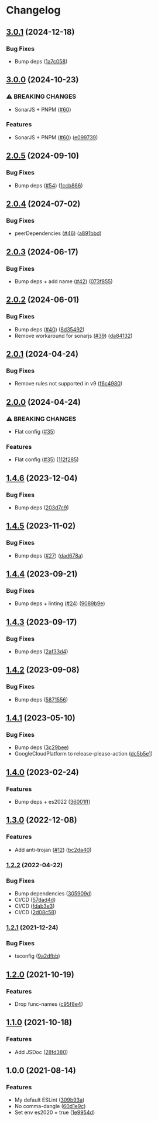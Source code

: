 # Changelog

## [3.0.1](https://github.com/mauriciolauffer/eslint-config-mlauffer-nodejs/compare/v3.0.0...v3.0.1) (2024-12-18)


### Bug Fixes

* Bump deps ([1a7c058](https://github.com/mauriciolauffer/eslint-config-mlauffer-nodejs/commit/1a7c058414a23a264dc2f36ab5c9ac3d3e505f0a))

## [3.0.0](https://github.com/mauriciolauffer/eslint-config-mlauffer-nodejs/compare/v2.0.5...v3.0.0) (2024-10-23)


### ⚠ BREAKING CHANGES

* SonarJS + PNPM ([#60](https://github.com/mauriciolauffer/eslint-config-mlauffer-nodejs/issues/60))

### Features

* SonarJS + PNPM ([#60](https://github.com/mauriciolauffer/eslint-config-mlauffer-nodejs/issues/60)) ([e099739](https://github.com/mauriciolauffer/eslint-config-mlauffer-nodejs/commit/e0997393797139b92a83ca84a8d6ae78a88e0375))

## [2.0.5](https://github.com/mauriciolauffer/eslint-config-mlauffer-nodejs/compare/v2.0.4...v2.0.5) (2024-09-10)


### Bug Fixes

* Bump deps ([#54](https://github.com/mauriciolauffer/eslint-config-mlauffer-nodejs/issues/54)) ([1ccb866](https://github.com/mauriciolauffer/eslint-config-mlauffer-nodejs/commit/1ccb866671bf5ebd4c9713d3876bfee575ef7dac))

## [2.0.4](https://github.com/mauriciolauffer/eslint-config-mlauffer-nodejs/compare/v2.0.3...v2.0.4) (2024-07-02)


### Bug Fixes

* peerDependencies ([#46](https://github.com/mauriciolauffer/eslint-config-mlauffer-nodejs/issues/46)) ([a891bbd](https://github.com/mauriciolauffer/eslint-config-mlauffer-nodejs/commit/a891bbd6320fd14a1cec30c87a76281750471085))

## [2.0.3](https://github.com/mauriciolauffer/eslint-config-mlauffer-nodejs/compare/v2.0.2...v2.0.3) (2024-06-17)


### Bug Fixes

* Bump deps + add name ([#42](https://github.com/mauriciolauffer/eslint-config-mlauffer-nodejs/issues/42)) ([073f855](https://github.com/mauriciolauffer/eslint-config-mlauffer-nodejs/commit/073f855cb2e7fd6dc90291d14db883ebdeeca2e9))

## [2.0.2](https://github.com/mauriciolauffer/eslint-config-mlauffer-nodejs/compare/v2.0.1...v2.0.2) (2024-06-01)


### Bug Fixes

* Bump deps ([#40](https://github.com/mauriciolauffer/eslint-config-mlauffer-nodejs/issues/40)) ([8d35492](https://github.com/mauriciolauffer/eslint-config-mlauffer-nodejs/commit/8d3549293771f17346d1afbc2f2307b232b81fda))
* Remove workaround for sonarjs ([#39](https://github.com/mauriciolauffer/eslint-config-mlauffer-nodejs/issues/39)) ([da84132](https://github.com/mauriciolauffer/eslint-config-mlauffer-nodejs/commit/da8413261f18e39ae4c2c262ece5467e2ff53cfe))

## [2.0.1](https://github.com/mauriciolauffer/eslint-config-mlauffer-nodejs/compare/v2.0.0...v2.0.1) (2024-04-24)


### Bug Fixes

* Remove rules not supported in v9 ([f6c4980](https://github.com/mauriciolauffer/eslint-config-mlauffer-nodejs/commit/f6c49800d5b0ddd1c73b4412fdbd0494d3ed0ab9))

## [2.0.0](https://github.com/mauriciolauffer/eslint-config-mlauffer-nodejs/compare/v1.4.6...v2.0.0) (2024-04-24)


### ⚠ BREAKING CHANGES

* Flat config ([#35](https://github.com/mauriciolauffer/eslint-config-mlauffer-nodejs/issues/35))

### Features

* Flat config ([#35](https://github.com/mauriciolauffer/eslint-config-mlauffer-nodejs/issues/35)) ([112f285](https://github.com/mauriciolauffer/eslint-config-mlauffer-nodejs/commit/112f28509b877596a0e17f240bd08310113aec90))

## [1.4.6](https://github.com/mauriciolauffer/eslint-config-mlauffer-nodejs/compare/v1.4.5...v1.4.6) (2023-12-04)


### Bug Fixes

* Bump deps ([203d7c9](https://github.com/mauriciolauffer/eslint-config-mlauffer-nodejs/commit/203d7c97a1de31167e39ceae9bdc4d0d9acd18af))

## [1.4.5](https://github.com/mauriciolauffer/eslint-config-mlauffer-nodejs/compare/v1.4.4...v1.4.5) (2023-11-02)


### Bug Fixes

* Bump deps ([#27](https://github.com/mauriciolauffer/eslint-config-mlauffer-nodejs/issues/27)) ([dad678a](https://github.com/mauriciolauffer/eslint-config-mlauffer-nodejs/commit/dad678af06a8184dc1b383e573e0e714d0222efb))

## [1.4.4](https://github.com/mauriciolauffer/eslint-config-mlauffer-nodejs/compare/v1.4.3...v1.4.4) (2023-09-21)


### Bug Fixes

* Bump deps + linting ([#24](https://github.com/mauriciolauffer/eslint-config-mlauffer-nodejs/issues/24)) ([9089b9e](https://github.com/mauriciolauffer/eslint-config-mlauffer-nodejs/commit/9089b9e50a05e0204b68c7dd54d882584a8c483b))

## [1.4.3](https://github.com/mauriciolauffer/eslint-config-mlauffer-nodejs/compare/v1.4.2...v1.4.3) (2023-09-17)


### Bug Fixes

* Bump deps ([2af33d4](https://github.com/mauriciolauffer/eslint-config-mlauffer-nodejs/commit/2af33d455e7a7b963de4293cd899ea4f372b2323))

## [1.4.2](https://github.com/mauriciolauffer/eslint-config-mlauffer-nodejs/compare/v1.4.1...v1.4.2) (2023-09-08)


### Bug Fixes

* Bump deps ([5871556](https://github.com/mauriciolauffer/eslint-config-mlauffer-nodejs/commit/5871556c154233005e9db47ec8b84bb2e1420dbd))

## [1.4.1](https://github.com/mauriciolauffer/eslint-config-mlauffer-nodejs/compare/v1.4.0...v1.4.1) (2023-05-10)


### Bug Fixes

* Bump deps ([3c29bee](https://github.com/mauriciolauffer/eslint-config-mlauffer-nodejs/commit/3c29bee1afe05dda3e8771bb51aeb71d4d108f29))
* GoogleCloudPlatform to release-please-action ([dc5b5e1](https://github.com/mauriciolauffer/eslint-config-mlauffer-nodejs/commit/dc5b5e1bacc9c8f97df289e1a20645e2b2a5aef0))

## [1.4.0](https://github.com/mauriciolauffer/eslint-config-mlauffer-nodejs/compare/v1.3.0...v1.4.0) (2023-02-24)


### Features

* Bump deps + es2022 ([36001ff](https://github.com/mauriciolauffer/eslint-config-mlauffer-nodejs/commit/36001ff0dc51ed9a409c85137431301a3289c645))

## [1.3.0](https://github.com/mauriciolauffer/eslint-config-mlauffer-nodejs/compare/v1.2.2...v1.3.0) (2022-12-08)


### Features

* Add anti-trojan ([#12](https://github.com/mauriciolauffer/eslint-config-mlauffer-nodejs/issues/12)) ([bc2da40](https://github.com/mauriciolauffer/eslint-config-mlauffer-nodejs/commit/bc2da403f654b2b05920a4338877ff0537c4b3be))

### [1.2.2](https://github.com/mauriciolauffer/eslint-config-mlauffer-nodejs/compare/v1.2.1...v1.2.2) (2022-04-22)


### Bug Fixes

* Bump dependencies ([305909d](https://github.com/mauriciolauffer/eslint-config-mlauffer-nodejs/commit/305909d750bc83a4b0d31d5e5e72e9028478cad3))
* CI/CD ([57dad4d](https://github.com/mauriciolauffer/eslint-config-mlauffer-nodejs/commit/57dad4d8bb9bc84a97aa23e38afca875db0b8253))
* CI/CD ([fdab3e3](https://github.com/mauriciolauffer/eslint-config-mlauffer-nodejs/commit/fdab3e397cb06518b1ea0ba60efae9355bfab348))
* CI/CD ([2d08c58](https://github.com/mauriciolauffer/eslint-config-mlauffer-nodejs/commit/2d08c58fa4f1878587af64444dffb9248dd5862b))

### [1.2.1](https://www.github.com/mauriciolauffer/eslint-config-mlauffer-nodejs/compare/v1.2.0...v1.2.1) (2021-12-24)


### Bug Fixes

* tsconfig ([9a2dfbb](https://www.github.com/mauriciolauffer/eslint-config-mlauffer-nodejs/commit/9a2dfbbfa23bf4738bb78e2346e0079b62c865eb))

## [1.2.0](https://www.github.com/mauriciolauffer/eslint-config-mlauffer-nodejs/compare/v1.1.0...v1.2.0) (2021-10-19)


### Features

* Drop func-names ([c95f8e4](https://www.github.com/mauriciolauffer/eslint-config-mlauffer-nodejs/commit/c95f8e4e03a30a78a118e978d146abc8cd949ee1))

## [1.1.0](https://www.github.com/mauriciolauffer/eslint-config-mlauffer-nodejs/compare/v1.0.0...v1.1.0) (2021-10-18)


### Features

* Add JSDoc ([28fd380](https://www.github.com/mauriciolauffer/eslint-config-mlauffer-nodejs/commit/28fd3800cdcd9905930175c1ff505f39d7c53f14))

## 1.0.0 (2021-08-14)


### Features

* My default ESLint ([309b93a](https://www.github.com/mauriciolauffer/eslint-config-mlauffer-nodejs/commit/309b93aeefd8e8f838e21789d84b09995f74889d))
* No comma-dangle ([60d1e9c](https://www.github.com/mauriciolauffer/eslint-config-mlauffer-nodejs/commit/60d1e9c5d80a6c2a7fd4874fd154ad92ec07f9f3))
* Set env es2020 = true ([1e9954d](https://www.github.com/mauriciolauffer/eslint-config-mlauffer-nodejs/commit/1e9954d90f610430c479fa337ba4609bfd0fddcf))
